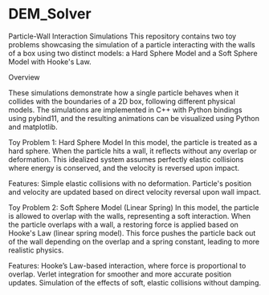 # DEM_Solver
Particle-Wall Interaction Simulations
This repository contains two toy problems showcasing the simulation of a particle interacting with the walls of a box using two distinct models: a Hard Sphere Model and a Soft Sphere Model with Hooke's Law.

Overview

These simulations demonstrate how a single particle behaves when it collides with the boundaries of a 2D box, following different physical models. The simulations are implemented in C++ with Python bindings using pybind11, and the resulting animations can be visualized using Python and matplotlib.

Toy Problem 1: Hard Sphere Model
In this model, the particle is treated as a hard sphere. When the particle hits a wall, it reflects without any overlap or deformation. This idealized system assumes perfectly elastic collisions where energy is conserved, and the velocity is reversed upon impact.

Features:
Simple elastic collisions with no deformation.
Particle's position and velocity are updated based on direct velocity reversal upon wall impact.

Toy Problem 2: Soft Sphere Model (Linear Spring)
In this model, the particle is allowed to overlap with the walls, representing a soft interaction. When the particle overlaps with a wall, a restoring force is applied based on Hooke's Law (linear spring model). This force pushes the particle back out of the wall depending on the overlap and a spring constant, leading to more realistic physics.

Features:
Hooke’s Law-based interaction, where force is proportional to overlap.
Verlet integration for smoother and more accurate position updates.
Simulation of the effects of soft, elastic collisions without damping.
